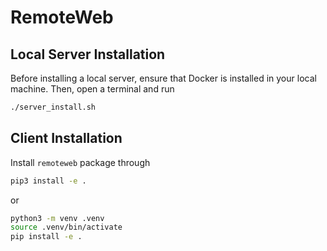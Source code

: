 # RemoteWeb

## Local Server Installation

Before installing a local server, ensure that Docker is installed in your local machine.
Then, open a terminal and run
```bash
./server_install.sh
```

## Client Installation

Install `remoteweb` package through
```bash
pip3 install -e .
```
or
```bash
python3 -m venv .venv
source .venv/bin/activate
pip install -e .
```